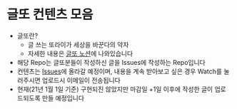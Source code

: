 # 글또 컨텐츠 모음

- 글또란?
  - 글 쓰는 또라이가 세상을 바꾼다의 약자
  - 자세한 내용은 [글또 노션](https://bit.ly/geultto)에 나와있습니다
- 해당 Repo는 글또분들이 작성하신 글을 Issues에 작성하는 Repo입니다
- 컨텐츠는 [Issues](https://github.com/geultto/geultto-contents/issues)에 올라갈 예정이며, 내용을 계속 받아보고 싶은 경우 Watch를 눌러주시면 업로드시 이메일이 전송됩니다
- 현재(21년 1월 1일 기준) 구현되진 않았지만 마감일 +1일 이후에 작성한 글이 업로드되도록 만들 예정입니다
